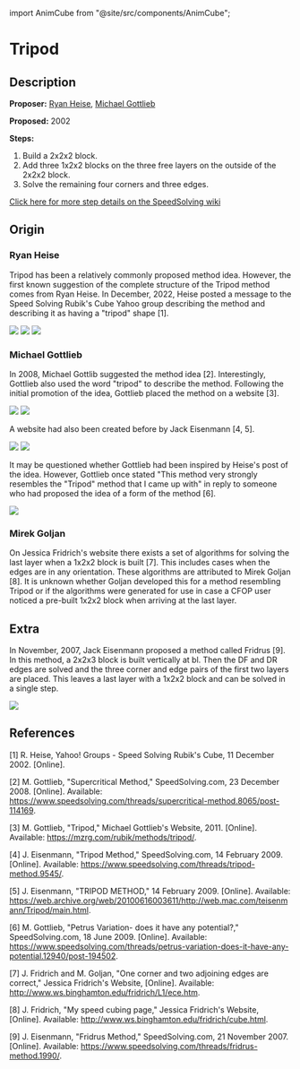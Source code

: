 import AnimCube from "@site/src/components/AnimCube";

# Tripod

<AnimCube params="buttonbar=0&position=lluuu&scale=6&hint=10&hintborder=1&borderwidth=10&facelets=dddyydyydwwwwwwdwwdbbdbbddddggggggggdooooooooddddrrdrr" width="400px" height="400px" />

## Description

**Proposer:** [Ryan Heise](CubingContributors/MethodDevelopers.md#heise-ryan), [Michael Gottlieb](CubingContributors/MethodDevelopers.md#gottlieb-michael)

**Proposed:** 2002

**Steps:**

1. Build a 2x2x2 block.
2. Add three 1x2x2 blocks on the three free layers on the outside of the 2x2x2 block.
3. Solve the remaining four corners and three edges.

[Click here for more step details on the SpeedSolving wiki](https://www.speedsolving.com/wiki/index.php/Tripod_Method)

## Origin

### Ryan Heise

Tripod has been a relatively commonly proposed method idea. However, the first known suggestion of the complete structure of the Tripod method comes from Ryan Heise. In December, 2022, Heise posted a message to the Speed Solving Rubik's Cube Yahoo group describing the method and describing it as having a "tripod" shape [1].

![](img/Tripod/Heise1.png)
![](img/Tripod/Heise2.png)
![](img/Tripod/Heise3.png)

### Michael Gottlieb

In 2008, Michael Gottlib suggested the method idea [2]. Interestingly, Gottlieb also used the word "tripod" to describe the method. Following the initial promotion of the idea, Gottlieb placed the method on a website [3].

![](img/Tripod/Gottlieb1.png)
![](img/Tripod/Gottlieb2.png)

A website had also been created before by Jack Eisenmann [4, 5].

![](img/Tripod/Eisenmann1.png)
![](img/Tripod/Eisenmann2.png)

It may be questioned whether Gottlieb had been inspired by Heise's post of the idea. However, Gottlieb once stated "This method very strongly resembles the "Tripod" method that I came up with" in reply to someone who had proposed the idea of a form of the method [6].

![](img/Tripod/Gottlieb3.png)

### Mirek Goljan

On Jessica Fridrich's website there exists a set of algorithms for solving the last layer when a 1x2x2 block is built [7]. This includes cases when the edges are in any orientation. These algorithms are attributed to Mirek Goljan [8]. It is unknown whether Goljan developed this for a method resembling Tripod or if the algorithms were generated for use in case a CFOP user noticed a pre-built 1x2x2 block when arriving at the last layer.

## Extra

In November, 2007, Jack Eisenmann proposed a method called Fridrus [9]. In this method, a 2x2x3 block is built vertically at bl. Then the DF and DR edges are solved and the three corner and edge pairs of the first two layers are placed. This leaves a last layer with a 1x2x2 block and can be solved in a single step.

![](img/Tripod/Fridrus.png)

## References

[1] R. Heise, Yahoo! Groups - Speed Solving Rubik's Cube, 11 December 2002. [Online]. 

[2] M. Gottlieb, "Supercritical Method," SpeedSolving.com, 23 December 2008. [Online]. Available: https://www.speedsolving.com/threads/supercritical-method.8065/post-114169.

[3] M. Gottlieb, "Tripod," Michael Gottlieb's Website, 2011. [Online]. Available: https://mzrg.com/rubik/methods/tripod/.

[4] J. Eisenmann, "Tripod Method," SpeedSolving.com, 14 February 2009. [Online]. Available: https://www.speedsolving.com/threads/tripod-method.9545/.

[5] J. Eisenmann, "TRIPOD METHOD," 14 February 2009. [Online]. Available: https://web.archive.org/web/20100616003611/http://web.mac.com/teisenmann/Tripod/main.html.

[6] M. Gottlieb, "Petrus Variation- does it have any potential?," SpeedSolving.com, 18 June 2009. [Online]. Available: https://www.speedsolving.com/threads/petrus-variation-does-it-have-any-potential.12940/post-194502.

[7] J. Fridrich and M. Goljan, "One corner and two adjoining edges are correct," Jessica Fridrich's Website, [Online]. Available: http://www.ws.binghamton.edu/fridrich/L1/ece.htm.

[8] J. Fridrich, "My speed cubing page," Jessica Fridrich's Website, [Online]. Available: http://www.ws.binghamton.edu/fridrich/cube.html.

[9] J. Eisenmann, "Fridrus Method," SpeedSolving.com, 21 November 2007. [Online]. Available: https://www.speedsolving.com/threads/fridrus-method.1990/.